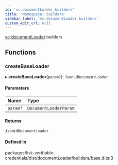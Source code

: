 ```yaml
---
id: 'vc.documentLoader.builders'
title: 'Namespace: builders'
sidebar_label: 'vc.documentLoader.builders'
custom_edit_url: null
---
```


[vc](vc.md).[documentLoader](vc.documentLoader.md).builders

## Functions

### createBaseLoader

▸ **createBaseLoader**(`param?`): `JsonLdDocumentLoader`

#### Parameters

| Name     | Type                  |
| :------- | :-------------------- |
| `param?` | `DocumentLoaderParam` |

#### Returns

`JsonLdDocumentLoader`

#### Defined in

packages/lisk-verifiable-credentials/dist/documentLoader/builders/base.d.ts:3

